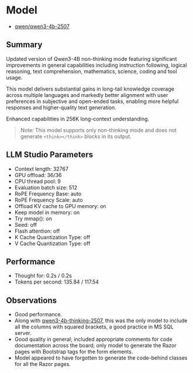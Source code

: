 # Model

- [qwen/qwen3-4b-2507](https://lmstudio.ai/models/qwen/qwen3-4b-2507)

## Summary

Updated version of Qwen3-4B non-thinking mode featuring significant improvements in general capabilities including instruction following, logical reasoning, text comprehension, mathematics, science, coding and tool usage.

This model delivers substantial gains in long-tail knowledge coverage across multiple languages and markedly better alignment with user preferences in subjective and open-ended tasks, enabling more helpful responses and higher-quality text generation.

Enhanced capabilities in 256K long-context understanding.

> Note: This model supports only non-thinking mode and does not generate `<think></think>` blocks in its output.

## LLM Studio Parameters

- Context length: 32767
- GPU offload: 36/36
- CPU thread pool: 9
- Evaluation batch size: 512
- RoPE Frequency Base: auto
- RoPE Frequency Scale: auto
- Offload KV cache to GPU memory: on
- Keep model in memory: on
- Try mmap(): on
- Seed: off
- Flash attention: off
- K Cache Quantization Type: off
- V Cache Quantization Type: off

## Performance

- Thought for: 0.2s / 0.2s
- Tokens per second: 135.84 / 117.54

## Observations

- Good performance.
- Along with [qwen3-4b-thinking-2507](/qwen3-4b-thinking-2507/readme.md), this was the only model to include all the columns with squared brackets, a good practice in MS SQL server.
- Good quality in general; included appropriate comments for code documentation across the board; only model to generate the Razor pages with Bootstrap tags for the form elements.
- Model appeared to have forgotten to generate the code-behind classes for all the Razor pages.

